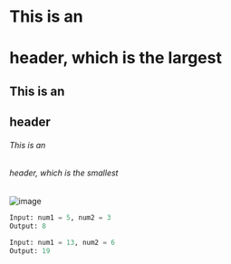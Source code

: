 # This is an <h1> header, which is the largest
## This is an <h2> header
###### This is an <h6> header, which is the smallest
 ![image](https://user-images.githubusercontent.com/122840823/214909134-af22d39c-257a-4a86-9f71-8ad6a0b84509.png)
```python
Input: num1 = 5, num2 = 3
Output: 8

Input: num1 = 13, num2 = 6
Output: 19
```
